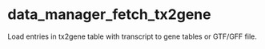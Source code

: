 # data_manager_fetch_tx2gene
Load entries in tx2gene table with transcript to gene tables or GTF/GFF file.
